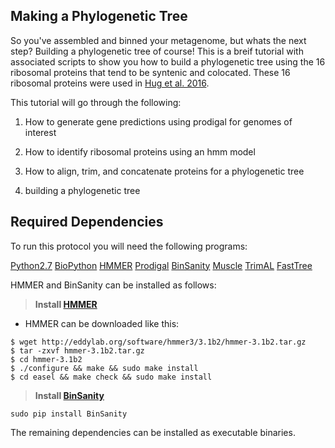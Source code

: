 ## Making a Phylogenetic Tree ##

So you've assembled and binned your metagenome, but whats the next step? Building a phylogenetic tree of course! 
This is a breif tutorial with associated scripts to show you how to build a phylogenetic tree using the 16 ribosomal proteins that tend to be syntenic and colocated. These 16 ribosomal proteins were used in [Hug et al. 2016](10.1038/nmicrobiol.2016.48).
 
This tutorial will go through the following:

1. How to generate gene predictions using prodigal for genomes of interest

2. How to identify ribosomal proteins using an hmm model

3. How to align, trim, and concatenate proteins for a phylogenetic tree

4. building a phylogenetic tree

## Required Dependencies ##

To run this protocol you will need the following programs:

[Python2.7](https://www.python.org/download/releases/2.7/)
[BioPython](http://biopython.org/)
[HMMER](http://hmmer.org/download.html)
[Prodigal](https://github.com/hyattpd/prodigal/wiki/Installation)
[BinSanity](https://github.com/edgraham/BinSanity/wiki/Installation)
[Muscle](https://www.drive5.com/muscle/manual/install.html)
[TrimAL](http://trimal.cgenomics.org/)
[FastTree](http://www.microbesonline.org/fasttree/)

HMMER and BinSanity can be installed as follows:

>**Install [HMMER](http://hmmer.org/)**
   * HMMER can be downloaded like this:
```
$ wget http://eddylab.org/software/hmmer3/3.1b2/hmmer-3.1b2.tar.gz
$ tar -zxvf hmmer-3.1b2.tar.gz
$ cd hmmer-3.1b2
$ ./configure && make && sudo make install
$ cd easel && make check && sudo make install
```
>**Install [BinSanity](https://github.com/edgraham/BinSanity/wiki/Installation)**

`sudo pip install BinSanity`

The remaining dependencies can be installed as executable binaries.




